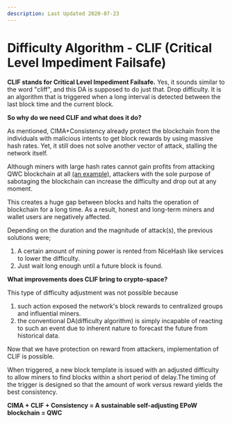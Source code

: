 ```yaml
---
description: Last Updated 2020-07-23
---
```


# Difficulty Algorithm - CLIF \(Critical Level Impediment Failsafe\)

**CLIF stands for Critical Level Impediment Failsafe.** Yes, it sounds similar to the word "cliff", and this DA is supposed to do just that. Drop difficulty. It is an algorithm that is triggered when a long interval is detected between the last block time and the current block.

**So why do we need CLIF and what does it do?**

As mentioned, CIMA+Consistency already protect the blockchain from the individuals with malicious intents to get block rewards by using massive hash rates. Yet, it still does not solve another vector of attack, stalling the network itself.

Although miners with large hash rates cannot gain profits from attacking QWC blockchain at all [\(an example\)](https://wp.qwertycoin.org/consensus/egalitarian-proof-of-work-epow/difficulty-algorithm-cima-confidence-interval-moving-average/testnet-result), attackers with the sole purpose of sabotaging the blockchain can increase the difficulty and drop out at any moment. 

This creates a huge gap between blocks and halts the operation of blockchain for a long time. As a result, honest and long-term miners and wallet users are negatively affected.

Depending on the duration and the magnitude of attack\(s\), the previous solutions were;  
1. A certain amount of mining power is rented from NiceHash like services to lower the difficulty.  
2. Just wait long enough until a future block is found.

**What improvements does CLIF bring to crypto-space?**

This type of difficulty adjustment was not possible because  
1. such action exposed the network's block rewards to centralized groups and influential miners.  
2. the conventional DA\(difficulty algorithm\) is simply incapable of reacting to such an event due to inherent nature to forecast the future from historical data.

Now that we have protection on reward from attackers, implementation of CLIF is possible.

When triggered, a new block template is issued with an adjusted difficulty to allow miners to find blocks within a short period of delay.The timing of the trigger is designed so that the amount of work versus reward yields the best consistency.

**CIMA + CLIF + Consistency = A sustainable self-adjusting EPoW blockchain = QWC**

